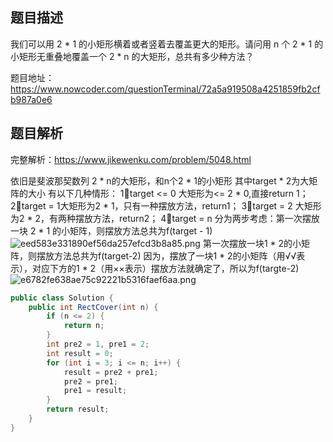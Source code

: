 ## 题目描述

我们可以用 2 * 1 的小矩形横着或者竖着去覆盖更大的矩形。请问用 n 个 2 * 1 的小矩形无重叠地覆盖一个 2 * n 的大矩形，总共有多少种方法？

题目地址：https://www.nowcoder.com/questionTerminal/72a5a919508a4251859fb2cfb987a0e6

## 题目解析

完整解析：https://www.jikewenku.com/problem/5048.html


依旧是斐波那契数列
2 * n的大矩形，和n个2 * 1的小矩形
其中target * 2为大矩阵的大小
有以下几种情形：
1⃣️target <= 0 大矩形为<= 2 * 0,直接return 1；
2⃣️target = 1大矩形为2 * 1，只有一种摆放方法，return1；
3⃣️target = 2 大矩形为2 * 2，有两种摆放方法，return2；
4⃣️target = n 分为两步考虑：第一次摆放一块 2 * 1 的小矩阵，则摆放方法总共为f(target - 1)
![eed583e331890ef56da257efcd3b8a85.png](evernotecid://113C0B43-B030-456A-9E07-400447648BD8/appyinxiangcom/19492832/ENResource/p11247)
第一次摆放一块1 * 2的小矩阵，则摆放方法总共为f(target-2)
因为，摆放了一块1 * 2的小矩阵（用√√表示），对应下方的1 * 2（用××表示）摆放方法就确定了，所以为f(targte-2)
![e6782fe638ae75c92221b5316faef6aa.png](evernotecid://113C0B43-B030-456A-9E07-400447648BD8/appyinxiangcom/19492832/ENResource/p11248)


```java
public class Solution {
    public int RectCover(int n) {
        if (n <= 2) {
            return n;
        }
        int pre2 = 1, pre1 = 2;
        int result = 0;
        for (int i = 3; i <= n; i++) {
            result = pre2 + pre1;
            pre2 = pre1;
            pre1 = result;
        }
        return result;
    }
}
```

